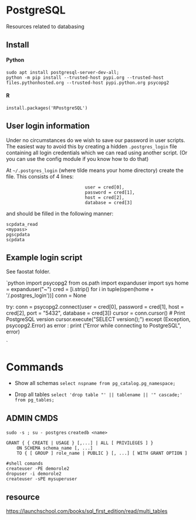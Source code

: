 # PostgreSQL
Resources related to databasing

## Install
#### Python
```
sudo apt install postgresql-server-dev-all;
python -m pip install --trusted-host pypi.org --trusted-host files.pythonhosted.org --trusted-host pypi.python.org psycopg2
```
#### R
`install.packages('RPostgreSQL')`


## User login information

Under no circumstances do we wish to save our password in user scripts. The easiest way to avoid this by creating a hidden `.postgres_login` file containing all login credentials which we can read using another script. (Or you can use the config module if you know how to do that)


At `~/.postgres_login` (where tilde means your home directory) create the file.
This consists of 4 lines:

                                  user = cred[0],
                                  password = cred[1],
                                  host = cred[2],
                                  database = cred[3]

 and should be filled in the following manner:
 ```
 scpdata_read
 <mypass>
 pgscpdata
 scpdata
 ```

## Example login script
See faostat folder.

`python
import psycopg2
from os.path import expanduser
import sys
home = expanduser("~")
cred = [i.strip() for i in tuple(open(home + '/.postgres_login'))]
conn = None

try:
    conn = psycopg2.connect(user = cred[0],
                                  password = cred[1],
                                  host = cred[2],
                                  port = "5432",
                                  database = cred[3])
    cursor = conn.cursor()
    # Print PostgreSQL version
    cursor.execute("SELECT version();")
except (Exception, psycopg2.Error) as error :
    print ("Error while connecting to PostgreSQL", error)


 `

# Commands

- Show all schemas `select nspname from pg_catalog.pg_namespace;`



- Drop all tables `select 'drop table "' || tablename || '" cascade;' from pg_tables;`


## ADMIN CMDS
`sudo -s ; su - postgres`
`createdb <name>`

```
GRANT { { CREATE | USAGE } [,...] | ALL [ PRIVILEGES ] }
    ON SCHEMA schema_name [, ...]
    TO { [ GROUP ] role_name | PUBLIC } [, ...] [ WITH GRANT OPTION ]
 ```

```
#shell comands
createuser -PE demorole2
dropuser -i demorole2
createuser -sPE mysuperuser
```



## resource

https://launchschool.com/books/sql_first_edition/read/multi_tables
